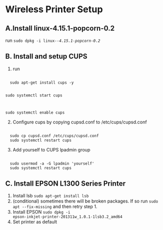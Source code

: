 # Wireless Printer Setup
## A.Install linux-4.15.1-popcorn-0.2
run <code>sudo dpkg -i linux-*-4.15.1-popcorn-0.2*</code>

## B. Install and setup CUPS
1. run
<code>
  sudo apt-get install cups -y
  
  sudo systemctl start cups
  
  sudo systemctl enable cups
</code>


2. Configure cups by copying cupsd.conf to /etc/cups/cupsd.conf
<code>
  sudo cp cupsd.conf /etc/cups/cupsd.conf
  sudo systemctl restart cups
</code>


3. Add yourself to CUPS lpadmin group
<code>
  sudo usermod -a -G lpadmin 'yourself'
  sudo systemctl restart cups
</code>


## C. Install EPSON L1300 Series Printer
1. Install lsb
<code>sudo apt-get install lsb</code>
2. (conditional) sometimes there will be broken packages. If so run
<code>sudo apt --fix-missing</code>
and then retry step 1.
3. Install EPSON
<code>sudo dpkg -i epson-inkjet-printer-201311w_1.0.1-1lsb3.2_amd64</code>
4. Set printer as default
